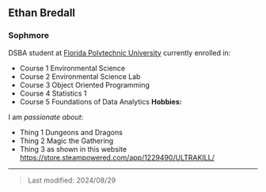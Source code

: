 ## Ethan Bredall

### Sophmore 

DSBA student at [Florida Polytechnic University](https://www.floridapoly.edu) currently enrolled in: 

- Course 1
Environmental Science
- Course 2
Environmental Science Lab
- Course 3
Object Oriented Programming
- Course 4
Statistics 1
- Course 5
Foundations of Data Analytics
**Hobbies:**

I am _passionate about_: 

- Thing 1
Dungeons and Dragons
- Thing 2
Magic the Gathering
- Thing 3 as shown in this website <https://store.steampowered.com/app/1229490/ULTRAKILL/>

***

> Last modified: 2024/08/29